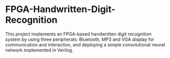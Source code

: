 # FPGA-Handwritten-Digit-Recognition
This project implements an FPGA-based handwritten digit recognition system by using three peripherals: Bluetooth, MP3 and VGA display for communication and interaction, and deploying a simple convolutional neural network implemented in Verilog.

